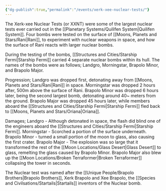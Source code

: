```yaml
---
{"dg-publish":true,"permalink":"/events/xerk-xee-nuclear-tests/"}
---
```


The Xerk-xee Nuclear Tests (or XXNT) were some of the largest nuclear tests ever carried out in the [[Planetary Systems/Quilifen System\|Quilifen System]]. Four bombs were tested on the surface of [[Moons, Planets and Stars/Rani\|Rani]], to experiment with nuclear weapons in space, and how the surface of Rani reacts with larger nuclear bombs.

During the testing of the bombs, [[Structures and Cities/Starship Fermi\|Starship Fermi]] carried 4 separate nuclear bombs within its hull. The names of the bombs were as follows; Landgro, Morningstar, Brapolo Minor, and Brapolo Major. 

Progression;
Landgro was dropped first, detonating away from [[Moons, Planets and Stars/Rani\|Rani]] in space.
Morningstar was dropped 2 hours after, 500m above the surface of Rani.
Brapolo Minor was dropped 6 hours later, being the second largest bomb, detonating around 40~ meters from the ground.
Brapolo Major was dropped 45 hours later, while members aboard the [[Structures and Cities/Starship Fermi\|Starship Fermi]] fled back to [[Moons, Planets and Stars/Oriana\|Oriana]].

Damages;
Landgro - Although detonated in space, the flash did blind one of the engineers aboard the [[Structures and Cities/Starship Fermi\|Starship Fermi]].
Morningstar - Scorched a portion of the surface underneath.
Brapolo Minor - turned a small portion of the moon to glass, also causing the first crater.
Brapolo Major - The explosion was so large that it transformed the rest of the [[Moon Locations/Glass Desert\|Glass Desert]] to glass, remelting the glass caused by Brapolo Minor. Brapolo Major also blew up the [[Moon Locations/Broken Terraformer\|Broken Terraformer]] collapsing the tower in seconds.

The Nuclear test was named after the [[Unique People/Brapolo Brothers\|Brapolo Brothers]], Xerk Brapolo and Xee Brapolo, the [[Species and Civilsations/Startails\|Startails]] inventors of the Nuclear bomb. 